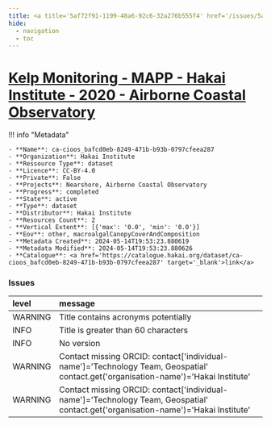 ```yaml
---
title: <a title='5af72f91-1199-48a6-92c6-32a276b555f4' href='/issues/5af72f91-1199-48a6-92c6-32a276b555f4/' target='_blank'>Kelp Monitoring - MAPP - Hakai Institute - 2020 - Airborne Coastal Observatory</a>
hide:
  - navigation
  - toc
---
```


# <a title='5af72f91-1199-48a6-92c6-32a276b555f4' href='/issues/5af72f91-1199-48a6-92c6-32a276b555f4/' target='_blank'>Kelp Monitoring - MAPP - Hakai Institute - 2020 - Airborne Coastal Observatory</a>

<div id='map'></div>

!!! info "Metadata"
    
    - **Name**: ca-cioos_bafcd0eb-8249-471b-b93b-0797cfeea287 
    - **Organization**: Hakai Institute 
    - **Ressource Type**: dataset 
    - **Licence**: CC-BY-4.0 
    - **Private**: False 
    - **Projects**: Nearshore, Airborne Coastal Observatory 
    - **Progress**: completed 
    - **State**: active 
    - **Type**: dataset 
    - **Distributor**: Hakai Institute 
    - **Resources Count**: 2 
    - **Vertical Extent**: [{'max': '0.0', 'min': '0.0'}] 
    - **Eov**: other, macroalgalCanopyCoverAndComposition 
    - **Metadata Created**: 2024-05-14T19:53:23.880619 
    - **Metadata Modified**: 2024-05-14T19:53:23.880626 
    - **Catalogue**: <a href='https://catalogue.hakai.org/dataset/ca-cioos_bafcd0eb-8249-471b-b93b-0797cfeea287' target='_blank'>link</a> 

### Issues

| level   | message                                                                                                                            |
|:--------|:-----------------------------------------------------------------------------------------------------------------------------------|
| WARNING | Title contains acronyms potentially                                                                                                |
| INFO    | Title is greater than 60 characters                                                                                                |
| INFO    | No version                                                                                                                         |
| WARNING | Contact missing ORCID: contact['individual-name']='Technology Team, Geospatial' contact.get('organisation-name')='Hakai Institute' |
| WARNING | Contact missing ORCID: contact['individual-name']='Technology Team, Geospatial' contact.get('organisation-name')='Hakai Institute' |

<script>
   document.addEventListener("DOMContentLoaded", function() {
    var map = L.map('map').setView([51.505, -125.09], 5);
    L.tileLayer('https://tile.openstreetmap.org/{z}/{x}/{y}.png', {
        maxZoom: 19,
        attribution: '&copy; <a href="http://www.openstreetmap.org/copyright">OpenStreetMap</a>'
    }).addTo(map);
    var geojsonFeature = {
        "type": "Feature",
        "properties": {
            "name" : "<a title='5af72f91-1199-48a6-92c6-32a276b555f4' href='/issues/5af72f91-1199-48a6-92c6-32a276b555f4/' target='_blank'>Kelp Monitoring - MAPP - Hakai Institute - 2020 - Airborne Coastal Observatory</a>"
        },
        "geometry": {'type': 'Polygon', 'coordinates': [[[-132.3, 49.87], [-124.8, 49.87], [-124.8, 52.98], [-132.3, 52.98], [-132.3, 49.87]]]}
    }
    L.geoJSON(geojsonFeature).addTo(map);
   })
</script>